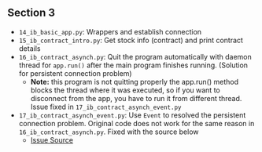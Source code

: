 ## Section 3

- `14_ib_basic_app.py`: Wrappers and establish connection
- `15_ib_contract_intro.py`: Get stock info (contract) and print contract details
- `16_ib_contract_asynch.py`: Quit the program automatically with daemon thread for `app.run()` after the main program finishes running. (Solution for persistent connection problem)
  - **Note:** this program is not quitting properly the app.run() method blocks the thread where it was executed, so if you want to disconnect from the app, you have to run it from different thread. Issue fixed in `17_ib_contract_asynch_event.py`
- `17_ib_contract_asynch_event.py`: Use `Event` to resolved the persistent connection problem. Original code does not work for the same reason in `16_ib_contract_asynch.py`. Fixed with the source below
  - [Issue Source](https://www.udemy.com/course/algorithmic-trading-using-interactive-brokers-python-api/learn/lecture/22211930#questions/12709998)

